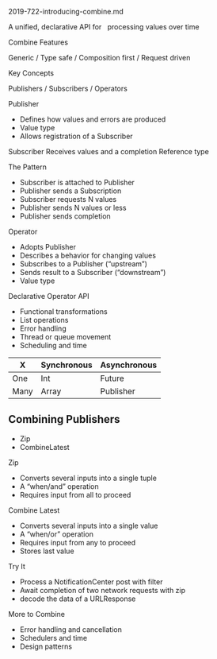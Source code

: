 2019-722-introducing-combine.md



A unified, declarative API for   processing values over time


Combine Features

Generic / Type safe / Composition first / Request driven

Key Concepts

Publishers / Subscribers / Operators


Publisher

- Defines how values and errors are produced
- Value type
- Allows registration of a Subscriber


Subscriber
Receives values and a completion Reference type


The Pattern

- Subscriber is attached to Publisher
- Publisher sends a Subscription
- Subscriber requests N values
- Publisher sends N values or less
- Publisher sends completion

Operator


- Adopts Publisher
- Describes a behavior for changing values
- Subscribes to a Publisher (“upstream”)
- Sends result to a Subscriber (“downstream”)
- Value type


Declarative Operator API

- Functional transformations
- List operations
- Error handling
- Thread or queue movement
- Scheduling and time


X|Synchronous|Asynchronous
--|--|--
One|Int|Future
Many|Array|Publisher

## Combining Publishers

- Zip
- CombineLatest



Zip

- Converts several inputs into a single tuple
- A “when/and” operation
- Requires input from all to proceed


Combine Latest

- Converts several inputs into a single value
- A “when/or” operation
- Requires input from any to proceed
- Stores last value


Try It

- Process a NotificationCenter post with filter
- Await completion of two network requests with zip
- decode the data of a URLResponse


More to Combine

- Error handling and cancellation
- Schedulers and time
- Design patterns